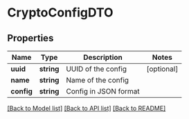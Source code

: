 # CryptoConfigDTO

## Properties
Name | Type | Description | Notes
------------ | ------------- | ------------- | -------------
**uuid** | **string** | UUID of the config | [optional] 
**name** | **string** | Name of the config | 
**config** | **string** | Config in JSON format | 

[[Back to Model list]](../../README.md#documentation-for-models) [[Back to API list]](../../README.md#documentation-for-api-endpoints) [[Back to README]](../../README.md)

